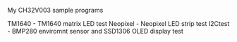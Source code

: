My CH32V003 sample programs

TM1640 - TM1640 matrix LED test
Neopixel - Neopixel LED strip test
I2Ctest - BMP280 enviromnt sensor and SSD1306 OLED display test
